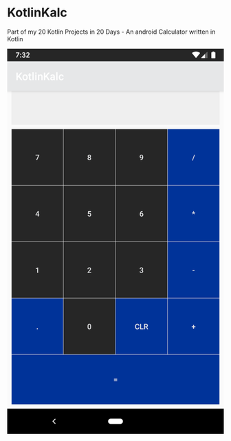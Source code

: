 # KotlinKalc
Part of my 20 Kotlin Projects in 20 Days - An android Calculator written in Kotlin

![alt text](https://raw.githubusercontent.com/demetriosbairaktaris/kotlinkalc/master/screenshot.png)
